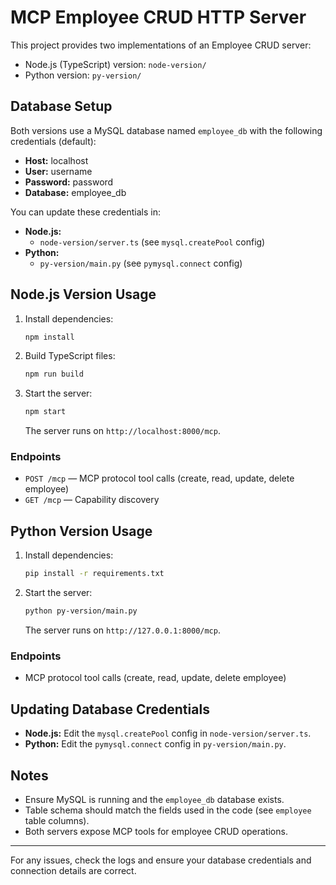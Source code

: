 # MCP Employee CRUD HTTP Server

This project provides two implementations of an Employee CRUD server:
- Node.js (TypeScript) version: `node-version/`
- Python version: `py-version/`

## Database Setup

Both versions use a MySQL database named `employee_db` with the following credentials (default):
- **Host:** localhost
- **User:** username
- **Password:** password
- **Database:** employee_db

You can update these credentials in:
- **Node.js:**
  - `node-version/server.ts` (see `mysql.createPool` config)
- **Python:**
  - `py-version/main.py` (see `pymysql.connect` config)

## Node.js Version Usage

1. Install dependencies:
   ```sh
   npm install
   ```
2. Build TypeScript files:
   ```sh
   npm run build
   ```
3. Start the server:
   ```sh
   npm start
   ```
   The server runs on `http://localhost:8000/mcp`.

### Endpoints
- `POST /mcp` — MCP protocol tool calls (create, read, update, delete employee)
- `GET /mcp` — Capability discovery

## Python Version Usage

1. Install dependencies:
   ```sh
   pip install -r requirements.txt
   ```
2. Start the server:
   ```sh
   python py-version/main.py
   ```
   The server runs on `http://127.0.0.1:8000/mcp`.

### Endpoints
- MCP protocol tool calls (create, read, update, delete employee)

## Updating Database Credentials

- **Node.js:** Edit the `mysql.createPool` config in `node-version/server.ts`.
- **Python:** Edit the `pymysql.connect` config in `py-version/main.py`.

## Notes
- Ensure MySQL is running and the `employee_db` database exists.
- Table schema should match the fields used in the code (see `employee` table columns).
- Both servers expose MCP tools for employee CRUD operations.

---
For any issues, check the logs and ensure your database credentials and connection details are correct.
